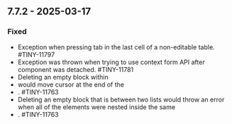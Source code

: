 ## 7.7.2 - 2025-03-17

### Fixed
- Exception when pressing tab in the last cell of a non-editable table. #TINY-11797
- Exception was thrown when trying to use context form API after component was detached. #TINY-11781
- Deleting an empty block within <li> would move cursor at the end of the <li>. #TINY-11763
- Deleting an empty block that is between two lists would throw an error when all of the elements were nested inside the same <li>. #TINY-11763
